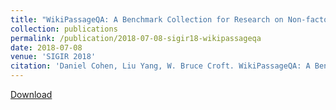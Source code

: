 ```yaml
---
title: "WikiPassageQA: A Benchmark Collection for Research on Non-factoid Answer Passage Retrieval"
collection: publications
permalink: /publication/2018-07-08-sigir18-wikipassageqa
date: 2018-07-08
venue: 'SIGIR 2018'
citation: 'Daniel Cohen, Liu Yang, W. Bruce Croft. WikiPassageQA: A Benchmark Collection for Research on Non-factoid Answer Passage Retrieval, In Proceedings of  the 41th International ACM SIGIR Conference on Research and Development in Information Retrieval (SIGIR 2018), Ann Arbor, Michigan, U.S.A. July 8-12, 2018. Short Paper. Acceptance rate=30% (98 out of  327). (CCF Rank A)'
---
```


<a href='https://arxiv.org/abs/1805.03797'>Download</a>
